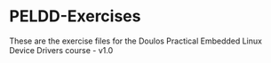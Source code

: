 # PELDD-Exercises
These are the exercise files for the Doulos Practical Embedded Linux Device Drivers course - v1.0

